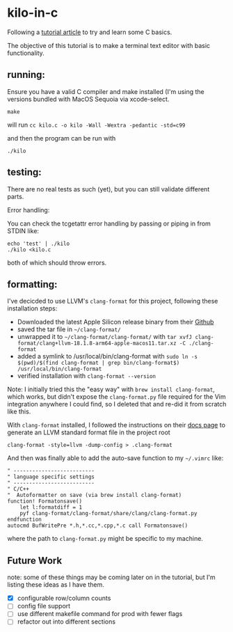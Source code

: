 # kilo-in-c
Following a [tutorial article](https://viewsourcecode.org/snaptoken/kilo/) to try and learn some C basics.

The objective of this tutorial is to make a terminal text editor with basic functionality.


## running:
Ensure you have a valid C compiler and make installed (I'm using the versions bundled with MacOS Sequoia via xcode-select.

```shell
make
```
will run `cc kilo.c -o kilo -Wall -Wextra -pedantic -std=c99`

and then the program can be run with 
```shell
./kilo
```

## testing:
There are no real tests as such (yet), but you can still validate different parts.

Error handling:

You can check the tcgetattr error handling by passing or piping in from STDIN like:
```shell
echo 'test' | ./kilo
./kilo <kilo.c
```
both of which should throw errors.


## formatting:
I've decicded to use LLVM's `clang-format` for this project, following these installation steps:
- Downloaded the latest Apple Silicon release binary from their [Github](https://github.com/llvm/llvm-project/releases/tag/llvmorg-18.1.8)
- saved the tar file in `~/clang-format/`
- unwrapped it to `~/clang-format/clang-format/` with `tar xvfJ clang-format/clang+llvm-18.1.8-arm64-apple-macos11.tar.xz -C ./clang-format`
- added a symlink to /usr/local/bin/clang-format with `sudo ln -s $(pwd)/$(find clang-format | grep bin/clang-format$) /usr/local/bin/clang-format`
- verified installation with `clang-format --version`

Note: I initially tried this the "easy way" with `brew install clang-format`, which works, but didn't expose the `clang-format.py` file required for the Vim integration anywhere I could find, so I deleted that and re-did it from scratch like this.

With `clang-format` installed, I followed the instructions on their [docs page](https://clang.llvm.org/docs/ClangFormat.html) to generate an LLVM standard format file in the project root
```shell
clang-format -style=llvm -dump-config > .clang-format
```

And then was finally able to add the auto-save function to my `~/.vimrc` like:
```vim
" --------------------------
" language specific settings
" --------------------------
" C/C++
"  Autoformatter on save (via brew install clang-format)
function! Formatonsave()
    let l:formatdiff = 1
    pyf clang-format/clang-format/share/clang/clang-format.py
endfunction
autocmd BufWritePre *.h,*.cc,*.cpp,*.c call Formatonsave()
```

where the path to `clang-format.py` might be specific to my machine.


## Future Work
note: some of these things may be coming later on in the tutorial, but I'm listing these ideas as I have them.
- [x] configurable row/column counts
- [ ] config file support
- [ ] use different makefile command for prod with fewer flags 
- [ ] refactor out into different sections
